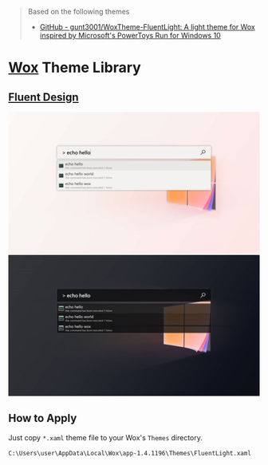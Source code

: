> Based on the following themes
>
> * [GitHub - gunt3001/WoxTheme-FluentLight: A light theme for Wox inspired by Microsoft&#39;s PowerToys Run for Windows 10](https://github.com/gunt3001/WoxTheme-FluentLight)

# [Wox](https://github.com/Wox-launcher/Wox) Theme Library

## [Fluent Design](https://www.microsoft.com/design/fluent/#/)

![](fluentLight.png)
![](fluentDark.png)

## How to Apply

Just copy `*.xaml` theme file to your Wox's `Themes` directory.

```shell
C:\Users\user\AppData\Local\Wox\app-1.4.1196\Themes\FluentLight.xaml
```
